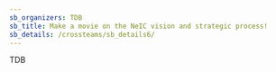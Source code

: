 ```yaml
---
sb_organizers: TDB 
sb_title: Make a movie on the NeIC vision and strategic process!
sb_details: /crossteams/sb_details6/
---
```


TDB

